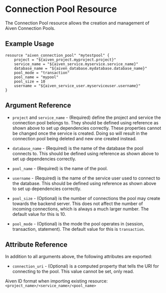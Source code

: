 # Connection Pool Resource

The Connection Pool resource allows the creation and management of Aiven Connection Pools.

## Example Usage

```hcl
resource "aiven_connection_pool" "mytestpool" {
    project = "${aiven_project.myproject.project}"
    service_name = "${aiven_service.myservice.service_name}"
    database_name = "${aiven_database.mydatabase.database_name}"
    pool_mode = "transaction"
    pool_name = "mypool"
    pool_size = 10
    username = "${aiven_service_user.myserviceuser.username}"
}
```

## Argument Reference

* `project` and `service_name` - (Required) define the project and service the connection pool
belongs to. They should be defined using reference as shown above to set up dependencies
correctly. These properties cannot be changed once the service is created. Doing so will
result in the connection pool being deleted and new one created instead.

* `database_name` - (Required) is the name of the database the pool connects to. This should be
defined using reference as shown above to set up dependencies correctly.

* `pool_name` - (Required) is the name of the pool.

* `username` - (Required) is the name of the service user used to connect to the database. This should
  be defined using reference as shown above to set up dependencies correctly.

* `pool_size` - (Optional) is the number of connections the pool may create towards the backend
server. This does not affect the number of incoming connections, which is always a much
larger number. The default value for this is 10.

* `pool_mode` - (Optional) is the mode the pool operates in (session, transaction, statement). The
default value for this is `transaction`.

## Attribute Reference

In addition to all arguments above, the following attributes are exported:

* `connection_uri` - (Optional) is a computed property that tells the URI for connecting to the pool.
This value cannot be set, only read.

Aiven ID format when importing existing resource: `<project_name>/<service_name>/<pool_name>`